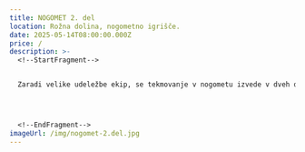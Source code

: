 ```yaml
---
title: NOGOMET 2. del
location: Rožna dolina, nogometno igrišče.
date: 2025-05-14T08:00:00.000Z
price: /
description: >-
  <!--StartFragment-->


  Zaradi velike udeležbe ekip, se tekmovanje v nogometu izvede v dveh dneh, pri čemer prvi dan skozi skupinski del dobimo najboljše ekipe, ki se nato v drugem dnevu pomerijo v sistemu na izpadanje. 




  <!--EndFragment-->
imageUrl: /img/nogomet-2.del.jpg
---
```

